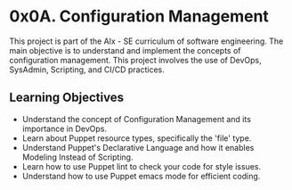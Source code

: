 # 0x0A. Configuration Management

This project is part of the Alx - SE curriculum of software engineering. The main objective is to understand and implement the concepts of configuration management. This project involves the use of DevOps, SysAdmin, Scripting, and CI/CD practices.

## Learning Objectives

- Understand the concept of Configuration Management and its importance in DevOps.
- Learn about Puppet resource types, specifically the 'file' type.
- Understand Puppet's Declarative Language and how it enables Modeling Instead of Scripting.
- Learn how to use Puppet lint to check your code for style issues.
- Understand how to use Puppet emacs mode for efficient coding.
